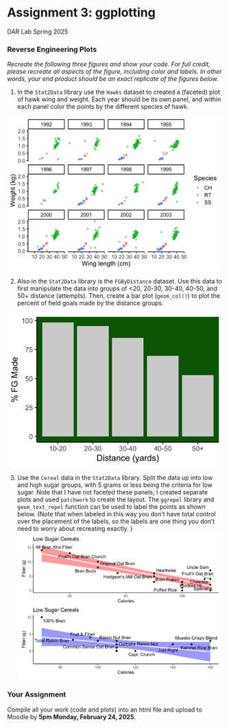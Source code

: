 Assignment 3: ggplotting
================
DAR Lab
Spring 2025

### Reverse Engineering Plots

*Recreate the following three figures and show your code. For full
credit, please recreate all aspects of the figure, including color and
labels. In other words, your end product should be an exact replicate of
the figures below.*

1.  In the `Stat2Data` library use the `Hawks` dataset to created a
    (faceted) plot of hawk wing and weight. Each year should be its own
    panel, and within each panel color the points by the different
    species of hawk.

![](Lab_Exercise_3_files/figure-gfm/unnamed-chunk-1-1.png)<!-- -->

2.  Also in the `Stat2Data` library is the `FGByDistance` dataset. Use
    this data to first manipulate the data into groups of \<20, 20-30,
    30-40, 40-50, and 50+ distance (attempts). Then, create a bar plot
    (`geom_col()`) to plot the percent of field goals made by the
    distance groups.

![](Lab_Exercise_3_files/figure-gfm/unnamed-chunk-2-1.png)<!-- -->

3.  Use the `Cereal` data in the `Stat2Data` library. Split the data up
    into low and high sugar groups, with 5 grams or less being the
    criteria for low sugar. Note that I have not faceted these panels; I
    created separate plots and used `patchwork` to create the layout.
    The `ggrepel` library and `geom_text_repel` function can be used to
    label the points as shown below. (Note that when labeled in this way
    you don’t have total control over the placement of the labels, so
    the labels are one thing you don’t need to worry about recreating
    exactly. )
    ![](Lab_Exercise_3_files/figure-gfm/unnamed-chunk-3-1.png)<!-- -->

### Your Assignment

Compile all your work (code and plots) into an html file and upload to
Moodle by **5pm Monday, February 24, 2025**.
